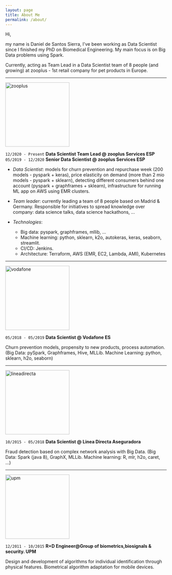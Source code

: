 ```yaml
---
layout: page
title: About Me
permalink: /about/
---
```


Hi, 

my name is Daniel de Santos Sierra, I've been working as Data Scientist since 
I finished my PhD on Biomedical Engineering. My main focus is on Big Data problems 
using Spark.

Currently, acting as Team Lead in a Data Scientist team of 8 people (and growing) at 
zooplus - 1st retail company for pet products in Europe.

------------------------------------

<img src="https://uxt-components-prod.mediazs.com/shop-home/zooplus/images/logo-social.png" alt="zooplus" width="200"/>

`12/2020 - Present` **Data Scientist Team Lead @ zooplus Services ESP** <br>
`05/2019 - 12/2020` **Senior Data Scientist @ zooplus Services ESP**

- *Data Scientist*: models for churn prevention and repurchase week (200 models - pyspark + keras), 
price elasticity on demand (more than 2 mio models - pyspark + sklearn), detecting different consumers
behind one account (pyspark + graphframes + sklearn), infrastructure for running ML app on AWS using EMR clusters.
- *Team leader*: currently leading a team of 8 people based on Madrid & Germany. Responsible for initiatives to spread 
knowledge over company: data science talks, data science hackathons, ...

- *Technologies*: 
  - Big data: pyspark, graphframes, mllib, ...
  - Machine learning: python, sklearn, k2o, autokeras, keras, seaborn, streamlit.
  - CI/CD: Jenkins.
  - Architecture: Terraform, AWS (EMR, EC2, Lambda, AMI), Kubernetes

-------------------------------------

<img src="https://www.bitrefill.com/content/cn/b_rgb%3AFFFFFF%2Cc_pad%2Ch_600%2Cw_1200/v1556099168/vodafone.jpg" alt="vodafone" width="200"/>

`05/2018 - 05/2019` **Data Scientist @ Vodafone ES**

Churn prevention models, propensity to new products, process automation. (Big Data:
pySpark, Graphframes, Hive, MLLib. Machine Learning: python, sklearn, h2o, seaborn)

--------------------------------------

<img src="https://www.credilemon.com/img/logo/es/linea-directa.png" alt="lineadirecta" width="200"/>

`10/2015 - 05/2018` **Data Scientist @ Linea Directa Aseguradora**

Fraud detection based on complex network analysis with Big Data. (Big Data: Spark (java 8),
GraphX, MLLib. Machine learning: R, mlr, h2o, caret, ...)

--------------------------------------

<img src="https://www.upm.es/sfs/Rectorado/Gabinete%20del%20Rector/Logos/UPM/Escudo%20con%20Leyenda/ESCUDO%20leyenda%20color%20JPG%20p.png" alt="upm" width="200"/>

`12/2011 - 10/2015` **R+D Engineer@Group of biometrics,biosignals & security. UPM**

Design and development of algorithms for individual identification through physical features.
Biometrical algorithm adaptation for mobile devices.
